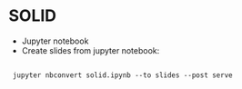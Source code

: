 # SOLID

- Jupyter notebook 
- Create slides from jupyter notebook:

```terminal

 jupyter nbconvert solid.ipynb --to slides --post serve
 
 ```

